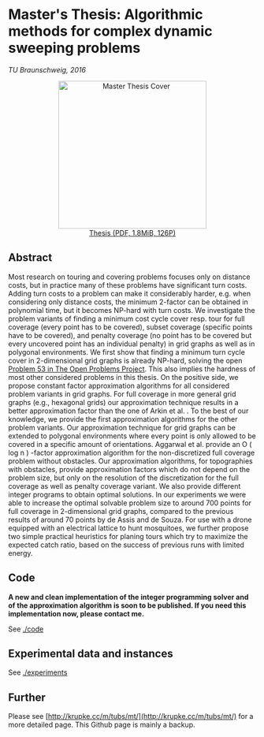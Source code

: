 # Master's Thesis: Algorithmic methods for complex dynamic sweeping problems

_TU Braunschweig, 2016_

<p><a href="./thesis.pdf"><center><img src="http://krupke.cc/m/tubs/mt/cover.png" alt="Master Thesis Cover" style="width:300px"><br>Thesis (PDF, 1.8MiB, 126P)</center></a></p>

## Abstract
Most research on touring and covering problems focuses only on distance costs, but in practice many of these problems have significant turn costs. Adding turn costs to a problem can make it considerably harder, e.g. when considering only distance costs, the minimum 2-factor can be obtained in polynomial time, but it becomes NP-hard with turn costs. We investigate the problem variants of finding a minimum cost cycle cover resp. tour for full coverage (every point has to be covered), subset coverage (specific points have to be covered), and penalty coverage (no point has to be covered but every uncovered point has an individual penalty) in grid graphs as well as in polygonal environments. We first show that finding a minimum turn cycle cover in 2-dimensional grid graphs is already NP-hard, solving the open [Problem 53 in The Open Problems Project](http://cs.smith.edu/~orourke/TOPP/P53.html#Problem.53). This also implies the hardness of most other considered problems in this thesis. On the positive side, we propose constant factor approximation algorithms for all considered problem variants in grid graphs. For full coverage in more general grid graphs (e.g., hexagonal grids) our approximation technique results in a better approximation factor than the one of Arkin et al. . To the best of our knowledge, we provide the first approximation algorithms for the other problem variants. Our approximation technique for grid graphs can be extended to polygonal environments where every point is only allowed to be covered in a specific amount of orientations. Aggarwal et al. provide an O ( log n ) -factor approximation algorithm for the non-discretized full coverage problem without obstacles. Our approximation algorithms, for topographies with obstacles, provide approximation factors which do not depend on the problem size, but only on the resolution of the discretization for the full coverage as well as penalty coverage variant. We also provide different integer programs to obtain optimal solutions. In our experiments we were able to increase the optimal solvable problem size to around 700 points for full coverage in 2-dimensional grid graphs, compared to the previous results of around 70 points by de Assis and de Souza. For use with a drone equipped with an electrical lattice to hunt mosquitoes, we further propose two simple practical heuristics for planing tours which try to maximize the expected catch ratio, based on the success of previous runs with limited energy.

## Code

**A new and clean implementation of the integer programming solver and of the approximation algorithm is soon to be published. If you need this implementation now, please contact me.**

See [./code](./code)

## Experimental data and instances

See [./experiments](./experiments)

## Further

Please see [http://krupke.cc/m/tubs/mt/](http://krupke.cc/m/tubs/mt/) for a more detailed page. This Github page is mainly a backup.
